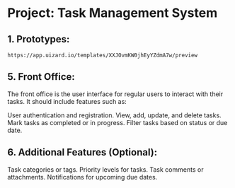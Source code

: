 # Project: Task Management System

## 1. Prototypes:

    https://app.uizard.io/templates/XXJOvmKW0jhEyYZdmA7w/preview

## 5. Front Office:

The front office is the user interface for regular users to interact with their tasks. It should include features such as:

User authentication and registration.
View, add, update, and delete tasks.
Mark tasks as completed or in progress.
Filter tasks based on status or due date.

## 6. Additional Features (Optional):
    
Task categories or tags.
Priority levels for tasks.
Task comments or attachments.
Notifications for upcoming due dates.